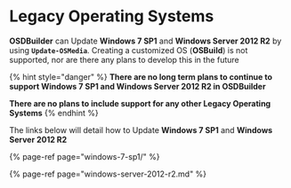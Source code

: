# Legacy Operating Systems

**OSDBuilder** can Update **Windows 7 SP1** and **Windows Server 2012 R2** by using **`Update-OSMedia`**.  Creating a customized OS \(**OSBuild**\) is not supported, nor are there any plans to develop this in the future

{% hint style="danger" %}
**There are no long term plans to continue to support Windows 7 SP1 and Windows Server 2012 R2 in OSDBuilder**

**There are no plans to include support for any other Legacy Operating Systems**
{% endhint %}

The links below will detail how to Update **Windows 7 SP1** and **Windows Server 2012 R2**

{% page-ref page="windows-7-sp1/" %}

{% page-ref page="windows-server-2012-r2.md" %}

